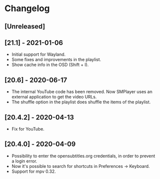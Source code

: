 # Changelog

## [Unreleased]

## [21.1] - 2021-01-06
 * Initial support for Wayland.
 * Some fixes and improvements in the playlist.
 * Show cache info in the OSD (Shift + I).

## [20.6] - 2020-06-17
 * The internal YouTube code has been removed. Now SMPlayer uses
   an external application to get the video URLs.
 * The shuffle option in the playlist does shuffle the items of
   the playlist.

## [20.4.2] - 2020-04-13
 * Fix for YouTube.

## [20.4.0] - 2020-04-09
 * Possibility to enter the opensubtitles.org credentials,
   in order to prevent a login error.
 * Now it's possible to search for shortcuts in Preferences -> Keyboard.
 * Support for mpv 0.32.
